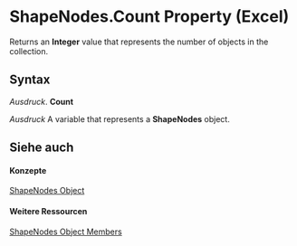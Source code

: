 
# ShapeNodes.Count Property (Excel)

Returns an  **Integer** value that represents the number of objects in the collection.


## Syntax

 _Ausdruck_. **Count**

 _Ausdruck_ A variable that represents a **ShapeNodes** object.


## Siehe auch


#### Konzepte


[ShapeNodes Object](663721f1-8bd0-dd21-2362-fea2da3988bf.md)
#### Weitere Ressourcen


[ShapeNodes Object Members](http://msdn.microsoft.com/library/3964c044-89e0-fb12-16c3-759a63248a24%28Office.15%29.aspx)